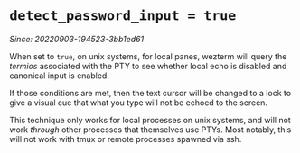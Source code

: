 # `detect_password_input = true`

*Since: 20220903-194523-3bb1ed61*

When set to `true`, on unix systems, for local panes, wezterm will query the
*termios* associated with the PTY to see whether local echo is disabled and
canonical input is enabled.

If those conditions are met, then the text cursor will be changed to a lock
to give a visual cue that what you type will not be echoed to the screen.

This technique only works for local processes on unix systems, and will not
work *through* other processes that themselves use PTYs. Most notably, this
will not work with tmux or remote processes spawned via ssh.

